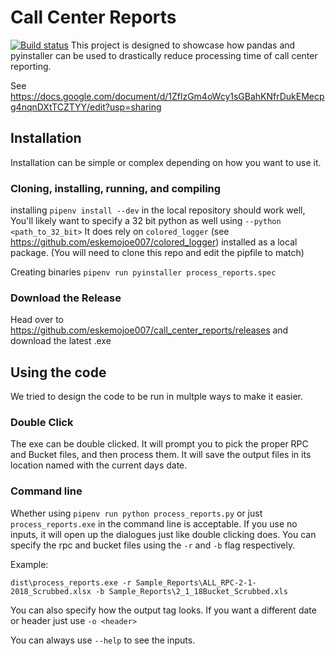 # Call Center Reports
[![Build status](https://ci.appveyor.com/api/projects/status/qx885ewwflto9m7b?svg=true)](https://ci.appveyor.com/project/eskemojoe007/call-center-reports)
This project is designed to showcase how pandas and pyinstaller can be used
to drastically reduce processing time of call center reporting.

See https://docs.google.com/document/d/1ZflzGm4oWcy1sGBahKNfrDukEMecpg4nqnDXtTCZTYY/edit?usp=sharing

## Installation
Installation can be simple or complex depending on how you want to use it.

### Cloning, installing, running, and compiling
installing `pipenv install --dev` in the local repository should work well, You'll likely want to specify a 32 bit python as well using `--python <path_to_32_bit>`
It does rely on `colored_logger` (see https://github.com/eskemojoe007/colored_logger) installed as a local package.  (You will need to clone this repo and edit the pipfile to match)

Creating binaries
`pipenv run pyinstaller process_reports.spec`

### Download the Release
Head over to https://github.com/eskemojoe007/call_center_reports/releases and download the latest .exe


## Using the code
We tried to design the code to be run in multple ways to make it easier.

### Double Click
The exe can be double clicked.  It will prompt you to pick the proper RPC and Bucket
files, and then process them.  It will save the output files in its location
named with the current days date.

### Command line
Whether using `pipenv run python process_reports.py` or just `process_reports.exe`
in the command line is acceptable.  If you use no inputs, it will open up the dialogues just
like double clicking does.  You can specify the rpc and bucket files using the `-r` and `-b` flag respectively.


Example:

`dist\process_reports.exe -r Sample_Reports\ALL_RPC-2-1-2018_Scrubbed.xlsx -b Sample_Reports\2_1_18Bucket_Scrubbed.xls`

You can also specify how the output tag looks.  If you want a different date or header just  use
`-o <header>`

You can always use `--help` to see the inputs.
